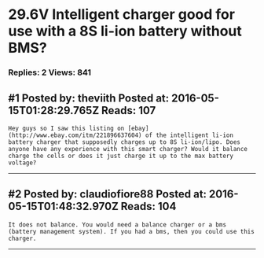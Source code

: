 # 29.6V Intelligent charger good for use with a 8S li-ion battery without BMS?

### Replies: 2 Views: 841

## \#1 Posted by: theviith Posted at: 2016-05-15T01:28:29.765Z Reads: 107

```
Hey guys so I saw this listing on [ebay](http://www.ebay.com/itm/221896637604) of the intelligent li-ion battery charger that supposedly charges up to 8S li-ion/lipo. Does anyone have any experience with this smart charger? Would it balance charge the cells or does it just charge it up to the max battery voltage?
```

---
## \#2 Posted by: claudiofiore88 Posted at: 2016-05-15T01:48:32.970Z Reads: 104

```
It does not balance. You would need a balance charger or a bms (battery management system). If you had a bms, then you could use this charger.
```

---

